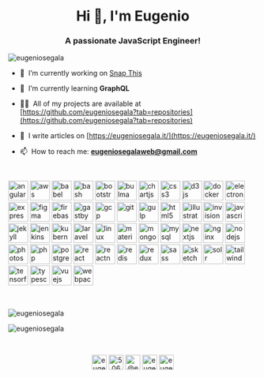 <h1 align="center">Hi 👋, I'm Eugenio</h1>
<h3 align="center">A passionate JavaScript Engineer!</h3>

<p align="left"> <img src="https://komarev.com/ghpvc/?username=eugeniosegala" alt="eugeniosegala" /> </p>

- 🔭 &nbsp;I’m currently working on [Snap This](https://github.com/eugeniosegala/snap-this)

- 🌱 &nbsp;I’m currently learning **GraphQL**

- 👨‍💻 &nbsp;All of my projects are available at [https://github.com/eugeniosegala?tab=repositories](https://github.com/eugeniosegala?tab=repositories)

- 📝 &nbsp;I write articles on [https://eugeniosegala.it/](https://eugeniosegala.it/)

- 📫  &nbsp;How to reach me: **eugeniosegalaweb@gmail.com**

<br />

<p align="left"><img src="https://devicons.github.io/devicon/devicon.git/icons/angularjs/angularjs-original.svg" alt="angularjs" width="40" height="40"/> <img src="https://devicons.github.io/devicon/devicon.git/icons/amazonwebservices/amazonwebservices-original-wordmark.svg" alt="aws" width="40" height="40"/> <img src="https://www.vectorlogo.zone/logos/babeljs/babeljs-icon.svg" alt="babel" width="40" height="40"/> <img src="https://www.vectorlogo.zone/logos/gnu_bash/gnu_bash-icon.svg" alt="bash" width="40" height="40"/> <img src="https://devicons.github.io/devicon/devicon.git/icons/bootstrap/bootstrap-plain.svg" alt="bootstrap" width="40" height="40"/> <img src="https://raw.githubusercontent.com/gilbarbara/logos/804dc257b59e144eaca5bc6ffd16949752c6f789/logos/bulma.svg" alt="bulma" width="40" height="40"/> <img src="https://www.chartjs.org/media/logo-title.svg" alt="chartjs" width="40" height="40"/> <img src="https://devicons.github.io/devicon/devicon.git/icons/css3/css3-original-wordmark.svg" alt="css3" width="40" height="40"/> <img src="https://devicons.github.io/devicon/devicon.git/icons/d3js/d3js-original.svg" alt="d3js" width="40" height="40"/> <img src="https://devicons.github.io/devicon/devicon.git/icons/docker/docker-original-wordmark.svg" alt="docker" width="40" height="40"/> <img src="https://devicons.github.io/devicon/devicon.git/icons/electron/electron-original.svg" alt="electron" width="40" height="40"/> <img src="https://devicons.github.io/devicon/devicon.git/icons/express/express-original-wordmark.svg" alt="express" width="40" height="40"/> <img src="https://www.vectorlogo.zone/logos/figma/figma-icon.svg" alt="figma" width="40" height="40"/> <img src="https://www.vectorlogo.zone/logos/firebase/firebase-icon.svg" alt="firebase" width="40" height="40"/> <img src="https://www.vectorlogo.zone/logos/gatsbyjs/gatsbyjs-icon.svg" alt="gastby" width="40" height="40"/> <img src="https://www.vectorlogo.zone/logos/google_cloud/google_cloud-icon.svg" alt="gcp" width="40" height="40"/> <img src="https://www.vectorlogo.zone/logos/git-scm/git-scm-icon.svg" alt="git" width="40" height="40"/> <img src="https://devicons.github.io/devicon/devicon.git/icons/gulp/gulp-plain.svg" alt="gulp" width="40" height="40"/> <img src="https://devicons.github.io/devicon/devicon.git/icons/html5/html5-original-wordmark.svg" alt="html5" width="40" height="40"/> <img src="https://www.vectorlogo.zone/logos/adobe_illustrator/adobe_illustrator-icon.svg" alt="illustrator" width="40" height="40"/> <img src="https://www.vectorlogo.zone/logos/invisionapp/invisionapp-icon.svg" alt="invision" width="40" height="40"/> <img src="https://devicons.github.io/devicon/devicon.git/icons/javascript/javascript-original.svg" alt="javascript" width="40" height="40"/> <img src="https://www.vectorlogo.zone/logos/jekyllrb/jekyllrb-icon.svg" alt="jekyll" width="40" height="40"/> <img src="https://www.vectorlogo.zone/logos/jenkins/jenkins-icon.svg" alt="jenkins" width="40" height="40"/> <img src="https://www.vectorlogo.zone/logos/kubernetes/kubernetes-icon.svg" alt="kubernetes" width="40" height="40"/> <img src="https://devicons.github.io/devicon/devicon.git/icons/laravel/laravel-plain-wordmark.svg" alt="laravel" width="40" height="40"/> <img src="https://devicons.github.io/devicon/devicon.git/icons/linux/linux-original.svg" alt="linux" width="40" height="40"/> <img src="https://raw.githubusercontent.com/prplx/svg-logos/5585531d45d294869c4eaab4d7cf2e9c167710a9/svg/materialize.svg" alt="materialize" width="40" height="40"/> <img src="https://devicons.github.io/devicon/devicon.git/icons/mongodb/mongodb-original-wordmark.svg" alt="mongodb" width="40" height="40"/> <img src="https://devicons.github.io/devicon/devicon.git/icons/mysql/mysql-original-wordmark.svg" alt="mysql" width="40" height="40"/> <img src="https://cdn.worldvectorlogo.com/logos/nextjs-3.svg" alt="nextjs" width="40" height="40"/> <img src="https://devicons.github.io/devicon/devicon.git/icons/nginx/nginx-original.svg" alt="nginx" width="40" height="40"/> <img src="https://devicons.github.io/devicon/devicon.git/icons/nodejs/nodejs-original-wordmark.svg" alt="nodejs" width="40" height="40"/> <img src="https://devicons.github.io/devicon/devicon.git/icons/photoshop/photoshop-plain.svg" alt="photoshop" width="40" height="40"/> <img src="https://devicons.github.io/devicon/devicon.git/icons/php/php-original.svg" alt="php" width="40" height="40"/> <img src="https://devicons.github.io/devicon/devicon.git/icons/postgresql/postgresql-original-wordmark.svg" alt="postgresql" width="40" height="40"/> <img src="https://devicons.github.io/devicon/devicon.git/icons/react/react-original-wordmark.svg" alt="react" width="40" height="40"/> <img src="https://reactnative.dev/img/header_logo.svg" alt="reactnative" width="40" height="40"/> <img src="https://devicons.github.io/devicon/devicon.git/icons/redis/redis-original-wordmark.svg" alt="redis" width="40" height="40"/> <img src="https://devicons.github.io/devicon/devicon.git/icons/redux/redux-original.svg" alt="redux" width="40" height="40"/> <img src="https://devicons.github.io/devicon/devicon.git/icons/sass/sass-original.svg" alt="sass" width="40" height="40"/> <img src="https://www.vectorlogo.zone/logos/sketchapp/sketchapp-icon.svg" alt="sketch" width="40" height="40"/> <img src="https://www.vectorlogo.zone/logos/apache_solr/apache_solr-icon.svg" alt="solr" width="40" height="40"/> <img src="https://www.vectorlogo.zone/logos/tailwindcss/tailwindcss-icon.svg" alt="tailwind" width="40" height="40"/> <img src="https://www.vectorlogo.zone/logos/tensorflow/tensorflow-icon.svg" alt="tensorflow" width="40" height="40"/> <img src="https://devicons.github.io/devicon/devicon.git/icons/typescript/typescript-original.svg" alt="typescript" width="40" height="40"/> <img src="https://devicons.github.io/devicon/devicon.git/icons/vuejs/vuejs-original-wordmark.svg" alt="vuejs" width="40" height="40"/> <img src="https://devicons.github.io/devicon/devicon.git/icons/webpack/webpack-original.svg" alt="webpack" width="40" height="40"/></p>

<br />

<p><img align="center" src="https://github-readme-stats.vercel.app/api?username=eugeniosegala&show_icons=true" alt="eugeniosegala" /></p>

<p><img align="center" src="https://github-readme-stats.vercel.app/api/top-langs/?username=eugeniosegala&layout=compact&hide=html" alt="eugeniosegala" /></p>
<br />
<p align="center">
<a href="https://linkedin.com/in/eugeniosegala" target="blank"><img align="center" src="https://cdn.jsdelivr.net/npm/simple-icons@3.0.1/icons/linkedin.svg" alt="eugeniosegala" height="30" width="30" /></a>
<a href="https://stackoverflow.com/users/5060975" target="blank"><img align="center" src="https://cdn.jsdelivr.net/npm/simple-icons@3.0.1/icons/stackoverflow.svg" alt="5060975" height="30" width="30" /></a>
<a href="https://medium.com/@eugeniosegala" target="blank"><img align="center" src="https://cdn.jsdelivr.net/npm/simple-icons@3.0.1/icons/medium.svg" alt="@eugeniosegala" height="30" width="30" /></a>
<a href="https://fb.com/eugenio.segala" target="blank"><img align="center" src="https://cdn.jsdelivr.net/npm/simple-icons@3.0.1/icons/facebook.svg" alt="eugenio.segala" height="30" width="30" /></a>
<a href="https://instagram.com/eugeniosegala" target="blank"><img align="center" src="https://cdn.jsdelivr.net/npm/simple-icons@3.0.1/icons/instagram.svg" alt="eugeniosegala" height="30" width="30" /></a>
</p>
